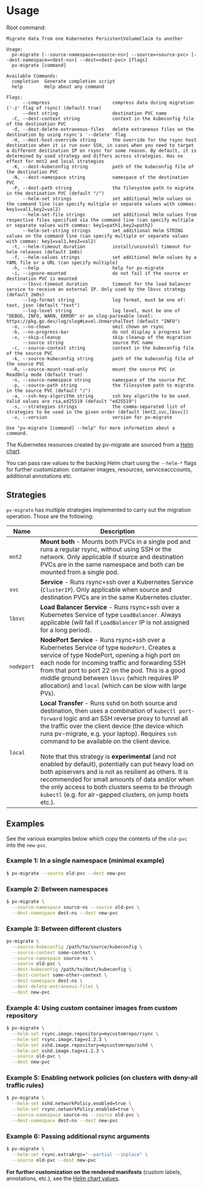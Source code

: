 # Usage

Root command:

```
Migrate data from one Kubernetes PersistentVolumeClaim to another

Usage:
  pv-migrate [--source-namespace=<source-ns>] --source=<source-pvc> [--dest-namespace=<dest-ns>] --dest=<dest-pvc> [flags]
  pv-migrate [command]

Available Commands:
  completion  Generate completion script
  help        Help about any command

Flags:
      --compress                       compress data during migration ('-z' flag of rsync) (default true)
      --dest string                    destination PVC name
  -C, --dest-context string            context in the kubeconfig file of the destination PVC
  -d, --dest-delete-extraneous-files   delete extraneous files on the destination by using rsync's '--delete' flag
  -H, --dest-host-override string      the override for the rsync host destination when it is run over SSH, in cases when you need to target a different destination IP on rsync for some reason. By default, it is determined by used strategy and differs across strategies. Has no effect for mnt2 and local strategies
  -K, --dest-kubeconfig string         path of the kubeconfig file of the destination PVC
  -N, --dest-namespace string          namespace of the destination PVC
  -P, --dest-path string               the filesystem path to migrate in the destination PVC (default "/")
      --helm-set strings               set additional Helm values on the command line (can specify multiple or separate values with commas: key1=val1,key2=val2)
      --helm-set-file strings          set additional Helm values from respective files specified via the command line (can specify multiple or separate values with commas: key1=path1,key2=path2)
      --helm-set-string strings        set additional Helm STRING values on the command line (can specify multiple or separate values with commas: key1=val1,key2=val2)
  -t, --helm-timeout duration          install/uninstall timeout for helm releases (default 1m0s)
  -f, --helm-values strings            set additional Helm values by a YAML file or a URL (can specify multiple)
  -h, --help                           help for pv-migrate
  -i, --ignore-mounted                 do not fail if the source or destination PVC is mounted
      --lbsvc-timeout duration         timeout for the load balancer service to receive an external IP. Only used by the lbsvc strategy (default 2m0s)
      --log-format string              log format, must be one of: text, json (default "text")
      --log-level string               log level, must be one of "DEBUG, INFO, WARN, ERROR" or an slog-parseable level: https://pkg.go.dev/log/slog#Level.UnmarshalText (default "INFO")
  -o, --no-chown                       omit chown on rsync
  -b, --no-progress-bar                do not display a progress bar
  -x, --skip-cleanup                   skip cleanup of the migration
      --source string                  source PVC name
  -c, --source-context string          context in the kubeconfig file of the source PVC
  -k, --source-kubeconfig string       path of the kubeconfig file of the source PVC
  -R, --source-mount-read-only         mount the source PVC in ReadOnly mode (default true)
  -n, --source-namespace string        namespace of the source PVC
  -p, --source-path string             the filesystem path to migrate in the source PVC (default "/")
  -a, --ssh-key-algorithm string       ssh key algorithm to be used. Valid values are rsa,ed25519 (default "ed25519")
  -s, --strategies strings             the comma-separated list of strategies to be used in the given order (default [mnt2,svc,lbsvc])
  -v, --version                        version for pv-migrate

Use "pv-migrate [command] --help" for more information about a command.
```

The Kubernetes resources created by pv-migrate are sourced from a [Helm chart](helm/pv-migrate).

You can pass raw values to the backing Helm chart
using the `--helm-*` flags for further customization: container images,
resources, serviceacccounts, additional annotations etc.

## Strategies

`pv-migrate` has multiple strategies implemented to carry out the migration operation. Those are the following:

| Name    | Description                                                                                                                                                                                                                                                                                                                                                                                                                                                                                                                                                                                                                                                             |
|---------|-------------------------------------------------------------------------------------------------------------------------------------------------------------------------------------------------------------------------------------------------------------------------------------------------------------------------------------------------------------------------------------------------------------------------------------------------------------------------------------------------------------------------------------------------------------------------------------------------------------------------------------------------------------------------|
| `mnt2`  | **Mount both** - Mounts both PVCs in a single pod and runs a regular rsync, without using SSH or the network. Only applicable if source and destination PVCs are in the same namespace and both can be mounted from a single pod.                                                                                                                                                                                                                                                                                                                                                                                                                                       |
| `svc`   | **Service** - Runs rsync+ssh over a Kubernetes Service (`ClusterIP`). Only applicable when source and destination PVCs are in the same Kubernetes cluster.                                                                                                                                                                                                                                                                                                                                                                                                                                                                                                              |
| `lbsvc` | **Load Balancer Service** - Runs rsync+ssh over a Kubernetes Service of type `LoadBalancer`. Always applicable (will fail if `LoadBalancer` IP is not assigned for a long period).                                                                                                                                                                                                                                                                                                                                                                                                                                                                                      |
| `nodeport` | **NodePort Service** - Runs rsync+ssh over a Kubernetes Service of type `NodePort`. Creates a service of type NodePort, opening a high port on each node for incoming traffic and forwarding SSH from that port to port 22 on the pod. This is a good middle ground between `lbsvc` (which requires IP allocation) and `local` (which can be slow with large PVs).                                                                                                                                                                                                                                                                                                    |
| `local` | **Local Transfer** - Runs sshd on both source and destination, then uses a combination of `kubectl port-forward` logic and an SSH reverse proxy to tunnel all the traffic over the client device (the device which runs pv-migrate, e.g. your laptop). Requires `ssh` command to be available on the client device. <br/><br/>Note that this strategy is **experimental** (and not enabled by default), potentially can put heavy load on both apiservers and is not as resilient as others. It is recommended for small amounts of data and/or when the only access to both clusters seems to be through `kubectl` (e.g. for air-gapped clusters, on jump hosts etc.). |

## Examples

See the various examples below which copy the contents of the `old-pvc` into the `new-pvc`.

### Example 1: In a single namespace (minimal example)

```bash
$ pv-migrate --source old-pvc --dest new-pvc
```

### Example 2: Between namespaces

```bash
$ pv-migrate \
  --source-namespace source-ns --source old-pvc \
  --dest-namespace dest-ns --dest new-pvc
```

### Example 3: Between different clusters

```bash
pv-migrate \
  --source-kubeconfig /path/to/source/kubeconfig \
  --source-context some-context \
  --source-namespace source-ns \
  --source old-pvc \
  --dest-kubeconfig /path/to/dest/kubeconfig \
  --dest-context some-other-context \
  --dest-namespace dest-ns \
  --dest-delete-extraneous-files \
  --dest new-pvc
```

### Example 4: Using custom container images from custom repository

```bash
$ pv-migrate \
  --helm-set rsync.image.repository=mycustomrepo/rsync \
  --helm-set rsync.image.tag=v1.2.3 \
  --helm-set sshd.image.repository=mycustomrepo/sshd \
  --helm-set sshd.image.tag=v1.2.3 \
  --source old-pvc \
  --dest new-pvc
```

### Example 5: Enabling network policies (on clusters with deny-all traffic rules)

```bash
$ pv-migrate \
  --helm-set sshd.networkPolicy.enabled=true \
  --helm-set rsync.networkPolicy.enabled=true \
  --source-namespace source-ns --source old-pvc \
  --dest-namespace dest-ns --dest new-pvc
```

### Example 6: Passing additional rsync arguments

```bash
$ pv-migrate \
  --helm-set rsync.extraArgs="--partial --inplace" \
  --source old-pvc --dest new-pvc
```

**For further customization on the rendered manifests**
(custom labels, annotations, etc.), see the [Helm chart values](helm/pv-migrate).
